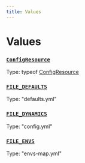 ```yaml
---
title: Values
---
```

# Values 

### [`ConfigResource`](https://github.com/dxos/dxos/blob/3ca6d230f/packages/sdk/config/src/config.ts#L119)
Type: typeof [ConfigResource](/api/@dxos/config/values#ConfigResource)



### [`FILE_DEFAULTS`](https://github.com/dxos/dxos/blob/3ca6d230f/packages/sdk/config/src/types.ts#L7)
Type: "defaults.yml"



### [`FILE_DYNAMICS`](https://github.com/dxos/dxos/blob/3ca6d230f/packages/sdk/config/src/types.ts#L9)
Type: "config.yml"



### [`FILE_ENVS`](https://github.com/dxos/dxos/blob/3ca6d230f/packages/sdk/config/src/types.ts#L8)
Type: "envs-map.yml"



